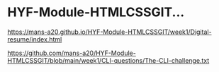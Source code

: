 # HYF-Module-HTMLCSSGIT...

https://mans-a20.github.io/HYF-Module-HTMLCSSGIT/week1/Digital-resume/index.html


https://github.com/mans-a20/HYF-Module-HTMLCSSGIT/blob/main/week1/CLI-questions/The-CLI-challenge.txt
